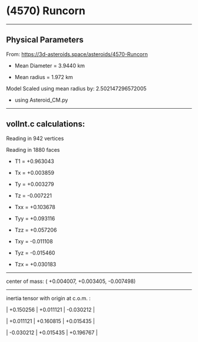 # (4570) Runcorn

---
Physical Parameters
---

From: https://3d-asteroids.space/asteroids/4570-Runcorn 

- Mean Diameter = 3.9440 km

- Mean radius = 1.972 km

Model Scaled using mean radius by: 2.502147296572005 

 - using Asteroid_CM.py

---
volInt.c calculations:
---


Reading in 942 vertices

Reading in 1880 faces

- T1 =              +0.963043

- Tx =              +0.003859
- Ty =              +0.003279
- Tz =              -0.007221

- Txx =             +0.103678
- Tyy =             +0.093116
- Tzz =             +0.057206

- Txy =             -0.011108
- Tyz =             -0.015460
- Tzx =             +0.030183

---

center of mass:  (   +0.004007,   +0.003405,   -0.007498)

---

inertia tensor with origin at c.o.m. :

| +0.150256   |     +0.011121    |    -0.030212  |

| +0.011121   |     +0.160815    |    +0.015435  |

| -0.030212   |     +0.015435    |    +0.196767  |